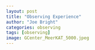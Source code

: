 ```yaml
---
layout: post
title: "Observing Experience"
author: "Joe Bright"
categories: observing
tags: [observing]
image: GCenter_MeerKAT_5000.jpeg
---
```

